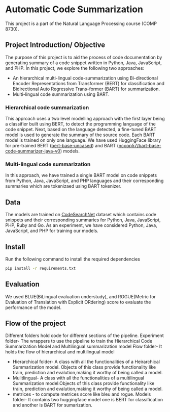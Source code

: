 # Automatic Code Summarization
This project is a part of the Natural Language Processing course (COMP 8730).


## Project Introduction/ Objective
The purpose of this project is to aid the process of code documentation by generating summary of a code snippet written in Python, Java, JavaScript, and PHP. In this
project, we explore the following two approaches:
* An hierarchical multi-lingual code-summarization using Bi-directional Encoder Representations from Transformer (BERT) for classification and Bidirectional Auto Regressive Trans-former (BART) for summarization.
* Multi-lingual code summarization using BART.


### Hierarchical code summarization
This approach uses a two level modelling approach with the first layer being a classifier built using BERT, to detect the programming language of the code snippet. Next, based on the language detected, a fine-tuned BART model is used to generate the summary of the source code. Each BART model is trained on only one language. We have used HuggingFace library for pre-trained BERT ([bert-base-uncased](https://huggingface.co/bert-base-uncased)) and BART ([ncoop57/bart-base-code-summarizer-java-v0](https://huggingface.co/ncoop57/bart-base-code-summarizer-java-v0)) models. 

###  Multi-lingual code summarization
In this approach, we have trained a single BART model on code snippets from Python, Java, JavaScript, and PHP languages and their corresponding summaries which are tokenizaed using BART tokenizer. 

## Data
The models are trained on [CodeSearchNet](https://github.com/github/CodeSearchNet) dataset which contains code snippets and their corresponding summaries for Python, Java, JavaScript, PHP, Ruby and Go. As an experiment, we have considered Python, Java, JavaScript, and PHP for training our models.


## Install
Run the following command to install the required dependencies

```bash
pip install -r requirements.txt
```

## Evaluation
We used BLUE(BiLingual evaluation understudy), and ROGUE(Metric for Evaluation of Translation with Explicit ORdering) score to evaluate the performance of the model.  

## Flow of the project
Different folders hold code for different sections of the pipeline.
Experiment folder- The wrappers to use the pipeline to train the Hierarchical Code Summarization Model and Multilingual summarization model
Flow folder- It holds the flow of hierarchical and multilingual model
  - Hierarchical folder- A class with all the functionalities of a Heirarchical Summarization model. Objects of this class provide functionality like train, prediction and  evalution,making it worthy of being called a model.
  - Mulitlingual- A class with all the functionalities of a multilingual Summarization model.Objects of this class provide functionality like train, prediction and      evalution,making it worthy of being called a model.
  - metrices - to compute metrices score like bleu and rogue.
Models folder- It contains two huggingface model one is BERT for classification and another is BART for sumarization.






